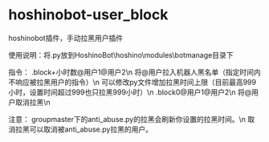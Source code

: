 # hoshinobot-user_block
hoshinobot插件，手动拉黑用户插件

使用说明：将.py放到HoshinoBot\hoshino\modules\botmanage目录下

指令：
  .block+小时数@用户1@用户2\n
    将@用户拉入机器人黑名单（指定时间内不响应被拉黑用户的指令）\n
    可以修改py文件增加拉黑时间上限（目前最高999小时，设置时间超过999也只拉黑999小时）\n
  .block0@用户1@用户2\n
    将@用户取消拉黑\n

注意：
  groupmaster下的anti_abuse.py的拉黑会刷新你设置的拉黑时间。\n
  取消拉黑可以取消被anti_abuse.py拉黑的用户。
